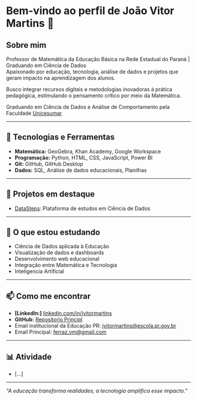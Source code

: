 # Bem-vindo ao perfil de João Vitor Martins 👋

## Sobre mim
Professor de Matemática da Educação Básica na Rede Estadual do Paraná | Graduando em Ciência de Dados  
Apaixonado por educação, tecnologia, análise de dados e projetos que geram impacto na aprendizagem dos alunos. 

Busco integrar recursos digitais e metodologias inovadoras à prática pedagógica, estimulando o pensamento crítico por meio da Matemática.

Graduando em Ciência de Dados e Análise de Comportamento pela Faculdade [Unicesumar](https://www.unicesumar.edu.br/)

---

## 🚀 Tecnologias e Ferramentas

- **Matemática:** GeoGebra, Khan Academy, Google Workspace
- **Programação:** Python, HTML, CSS, JavaScript, Power BI
- **Git:** GitHub, GitHub Desktop
- **Dados:** SQL, Análise de dados educacionais, Planilhas

---

## 🔭 Projetos em destaque

- [DataSteps](https://github.com/jvitormartins/DataSteps): Plataforma de estudos em Ciência de Dados

---

## 🧠 O que estou estudando
- Ciência de Dados aplicada à Educação
- Visualização de dados e dashboards
- Desenvolvimento web educacional
- Integração entre Matemática e Tecnologia
- Inteligencia Artificial

---

## 📫 Como me encontrar

- **[LinkedIn:]** [linkedin.com/in/jvitormartins](https://www.linkedin.com/in/jvitormartins/)
- **GitHub:** [Repositorio Principl](github.com/jvitormartins)
- Email institucional da Educação PR: jvitormartins@escola.pr.gov.br
- Email Principal: ferraz.vm@gmail.com

---

## 📊 Atividade

- [...]

---

*"A educação transforma realidades; a tecnologia amplifica esse impacto."*
